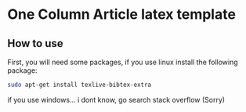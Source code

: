 # One Column Article latex template

## How to use

First, you will need some packages, if you use linux install the following package:

```bash
sudo apt-get install texlive-bibtex-extra
```

if you use windows... i dont know, go search stack overflow (Sorry)